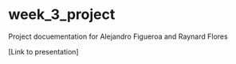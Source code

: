 # week_3_project
Project docuementation for Alejandro Figueroa and Raynard Flores

[Link to presentation]

